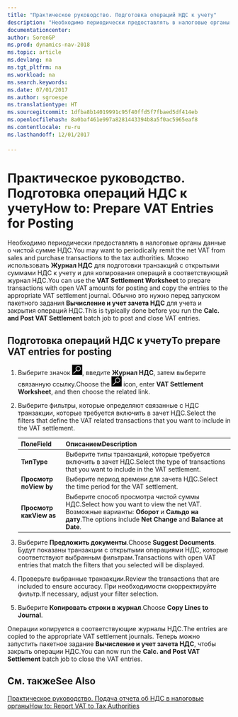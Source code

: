 ```yaml
---
title: "Практическое руководство. Подготовка операций НДС к учету"
description: "Необходимо периодически предоставлять в налоговые органы данные о чистой сумме НДС. Можно использовать **Журнал НДС** для подготовки транзакций с открытыми суммами НДС к учету и для копирования операций в соответствующий журнал НДС."
documentationcenter: 
author: SorenGP
ms.prod: dynamics-nav-2018
ms.topic: article
ms.devlang: na
ms.tgt_pltfrm: na
ms.workload: na
ms.search.keywords: 
ms.date: 07/01/2017
ms.author: sgroespe
ms.translationtype: HT
ms.sourcegitcommit: 1dfba8b14019991c95f40ffd5f7fbaed5df414eb
ms.openlocfilehash: 8a0baf461e997a8281443394b8a5f0ac5965eaf8
ms.contentlocale: ru-ru
ms.lasthandoff: 12/01/2017

---
```

# <a name="how-to-prepare-vat-entries-for-posting"></a><span data-ttu-id="38aa9-104">Практическое руководство. Подготовка операций НДС к учету</span><span class="sxs-lookup"><span data-stu-id="38aa9-104">How to: Prepare VAT Entries for Posting</span></span>
<span data-ttu-id="38aa9-105">Необходимо периодически предоставлять в налоговые органы данные о чистой сумме НДС.</span><span class="sxs-lookup"><span data-stu-id="38aa9-105">You may want to periodically remit the net VAT from sales and purchase transactions to the tax authorities.</span></span> <span data-ttu-id="38aa9-106">Можно использовать **Журнал НДС** для подготовки транзакций с открытыми суммами НДС к учету и для копирования операций в соответствующий журнал НДС.</span><span class="sxs-lookup"><span data-stu-id="38aa9-106">You can use the **VAT Settlement Worksheet** to prepare transactions with open VAT amounts for posting and copy the entries to the appropriate VAT settlement journal.</span></span> <span data-ttu-id="38aa9-107">Обычно это нужно перед запуском пакетного задания **Вычисление и учет зачета НДС** для учета и закрытия операций НДС.</span><span class="sxs-lookup"><span data-stu-id="38aa9-107">This is typically done before you run the **Calc. and Post VAT Settlement** batch job to post and close VAT entries.</span></span>  

## <a name="to-prepare-vat-entries-for-posting"></a><span data-ttu-id="38aa9-108">Подготовка операций НДС к учету</span><span class="sxs-lookup"><span data-stu-id="38aa9-108">To prepare VAT entries for posting</span></span>  

1.  <span data-ttu-id="38aa9-109">Выберите значок ![Поиск страницы или отчета](../../media/ui-search/search_small.png "Значок поиска страницы или отчета"), введите **Журнал НДС**, затем выберите связанную ссылку.</span><span class="sxs-lookup"><span data-stu-id="38aa9-109">Choose the ![Search for Page or Report](../../media/ui-search/search_small.png "Search for Page or Report icon") icon, enter **VAT Settlement Worksheet**, and then choose the related link.</span></span>  
2.  <span data-ttu-id="38aa9-110">Выберите фильтры, которые определяют связанные с НДС транзакции, которые требуется включить в зачет НДС.</span><span class="sxs-lookup"><span data-stu-id="38aa9-110">Select the filters that define the VAT related transactions that you want to include in the VAT settlement.</span></span>  

    |<span data-ttu-id="38aa9-111">Поле</span><span class="sxs-lookup"><span data-stu-id="38aa9-111">Field</span></span>|<span data-ttu-id="38aa9-112">Описанием</span><span class="sxs-lookup"><span data-stu-id="38aa9-112">Description</span></span>|  
    |---------------------------------|---------------------------------------|  
    |<span data-ttu-id="38aa9-113">**Тип**</span><span class="sxs-lookup"><span data-stu-id="38aa9-113">**Type**</span></span>|<span data-ttu-id="38aa9-114">Выберите типы транзакций, которые требуется включить в зачет НДС.</span><span class="sxs-lookup"><span data-stu-id="38aa9-114">Select the type of transactions that you want to include in the VAT settlement.</span></span>|  
    |<span data-ttu-id="38aa9-115">**Просмотр по**</span><span class="sxs-lookup"><span data-stu-id="38aa9-115">**View by**</span></span>|<span data-ttu-id="38aa9-116">Выберите период времени для зачета НДС.</span><span class="sxs-lookup"><span data-stu-id="38aa9-116">Select the time period for the VAT settlement.</span></span>|  
    |<span data-ttu-id="38aa9-117">**Просмотр как**</span><span class="sxs-lookup"><span data-stu-id="38aa9-117">**View as**</span></span>|<span data-ttu-id="38aa9-118">Выберите способ просмотра чистой суммы НДС.</span><span class="sxs-lookup"><span data-stu-id="38aa9-118">Select how you want to view the net VAT.</span></span> <span data-ttu-id="38aa9-119">Возможные варианты: **Оборот** и **Сальдо на дату**.</span><span class="sxs-lookup"><span data-stu-id="38aa9-119">The options include **Net Change** and **Balance at Date**.</span></span>|  

3.  <span data-ttu-id="38aa9-120">Выберите **Предложить документы**.</span><span class="sxs-lookup"><span data-stu-id="38aa9-120">Choose **Suggest Documents**.</span></span> <span data-ttu-id="38aa9-121">Будут показаны транзакции с открытыми операциями НДС, которые соответствуют выбранным фильтрам.</span><span class="sxs-lookup"><span data-stu-id="38aa9-121">Transactions with open VAT entries that match the filters that you selected will be displayed.</span></span>  
4.  <span data-ttu-id="38aa9-122">Проверьте выбранные транзакции.</span><span class="sxs-lookup"><span data-stu-id="38aa9-122">Review the transactions that are included to ensure accuracy.</span></span> <span data-ttu-id="38aa9-123">При необходимости скорректируйте фильтр.</span><span class="sxs-lookup"><span data-stu-id="38aa9-123">If necessary, adjust your filter selection.</span></span>  
5.  <span data-ttu-id="38aa9-124">Выберите **Копировать строки в журнал**.</span><span class="sxs-lookup"><span data-stu-id="38aa9-124">Choose **Copy Lines to Journal**.</span></span>  

<span data-ttu-id="38aa9-125">Операции копируется в соответствующие журналы НДС.</span><span class="sxs-lookup"><span data-stu-id="38aa9-125">The entries are copied to the appropriate VAT settlement journals.</span></span> <span data-ttu-id="38aa9-126">Теперь можно запустить пакетное задание **Вычисление и учет зачета НДС**, чтобы закрыть операции НДС.</span><span class="sxs-lookup"><span data-stu-id="38aa9-126">You can now run the **Calc. and Post VAT Settlement** batch job to close the VAT entries.</span></span>  

## <a name="see-also"></a><span data-ttu-id="38aa9-127">См. также</span><span class="sxs-lookup"><span data-stu-id="38aa9-127">See Also</span></span>  
 [<span data-ttu-id="38aa9-128">Практическое руководство. Подача отчета об НДС в налоговые органы</span><span class="sxs-lookup"><span data-stu-id="38aa9-128">How to: Report VAT to Tax Authorities</span></span>](../../finance-how-report-vat.md)

